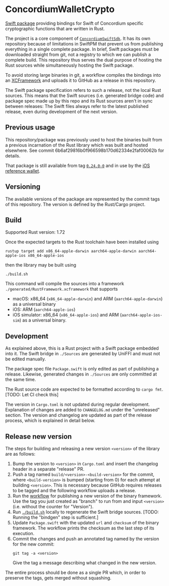 # ConcordiumWalletCrypto

[Swift package](https://developer.apple.com/documentation/xcode/swift-packages) providing bindings for Swift
of Concordium specific cryptographic functions that are written in Rust.

The project is a core component of [`ConcordiumSwiftSdk`](https://github.com/Concordium/concordium-swift-sdk.git).
It has its own repository because of limitations in SwiftPM
that prevent us from publishing everything in a single complete package.
In brief, Swift packages must be downloaded straight from git,
not a registry to which we can publish a complete build.
This repository thus serves the dual purpose of hosting the Rust sources
while simultaneously hosting the Swift package.

To avoid storing large binaries in git, a workflow compiles the bindings into an
[XCFramework](https://developer.apple.com/documentation/xcode/distributing-binary-frameworks-as-swift-packages)
and uploads it to GitHub as a release in this repository.

The Swift package specification refers to such a release, not the local Rust sources.
This means that the Swift sources (i.e. generated bridge code) and package spec made up by this repo
and its Rust sources aren't in sync between releases:
The Swift files always refer to the latest published release, even during development of the next version.

## Previous usage

This repository/package was previously used to host the binaries built from a previous incarnation of the Rust library
which was built and hosted elsewhere.
See commit 6b6af29816b0f966598b170d62334e2faf00062b for details.

That package is still available from tag
[`0.24.0-0`](https://github.com/Concordium/concordium-wallet-crypto-swift/releases/tag/0.24.0-0)
and in use by the
[iOS reference wallet](https://github.com/Concordium/concordium-reference-wallet-ios/).

## Versioning

The available versions of the package are represented by the commit tags of this repository.
The version is defined by the Rust/Cargo project.

## Build

Supported Rust version: 1.72

Once the expected targets to the Rust toolchain have been installed using

```shell
rustup target add x86_64-apple-darwin aarch64-apple-darwin aarch64-apple-ios x86_64-apple-ios
```

then the library may be built using

```shell
./build.sh
```

This command will compile the sources into a framework `./generated/RustFramework.xcframework` that supports
- macOS: x86_64 (`x86_64-apple-darwin`) and ARM (`aarch64-apple-darwin`) as a universal binary
- iOS: ARM (`aarch64-apple-ios`)
- iOS simulator: x86_64 (`x86_64-apple-ios`) and ARM (`aarch64-apple-ios-sim`) as a universal binary.

## Development

As explained above, this is a Rust project with a Swift package embedded into it.
The Swift bridge in `./Sources` are generated by UniFFI and must not be edited manually.

The package spec file `Package.swift` is only edited as part of publishing a release.
Likewise, generated changes in `./Sources` are only committed at the same time.

The Rust source code are expected to be formatted according to `cargo fmt`.
[TODO: Let CI check this]

The version in `Cargo.toml` is not updated during regular development.
Explanation of changes are added to `CHANGELOG.md` under the "unreleased" section.
The version and changelog are updated as part of the release process,
which is explained in detail below.

## Release new version

The steps for building and releasing a new version `<version>` of the library are as follows:

1. Bump the version to `<version>` in `Cargo.toml` and insert the changelog header in a separate "release" PR.
2. Push a tag named `build/<version>-<build-version>` for the commit,
   where `<build-version>` is bumped (starting from 0) for each attempt at building `<version>`.
   This is necessary because GitHub requires releases to be tagged and the following workflow uploads a release.
3. Run the [workflow](./.github/workflows/publish-bindings.yml) for publishing a new version of the binary framework.
   Use the tag you just created as "branch" to run from and input `<version>` (i.e. without the counter for "Version").
4. Run [`./build.sh`](./build.sh) locally to regenerate the Swift bridge sources.
   [TODO: Running the "bindgen" step is sufficient.]
5. Update `Package.swift` with the updated `url` and `checksum` of the binary framework.
   The workflow prints the checksum as the last step of its execution.
6. Commit the changes and push an annotated tag named by the version for the new commit:
   ```shell
   git tag -a <version>
   ```
   Give the tag a message describing what changed in the new version.

The entire process should be done as a single PR which,
in order to preserve the tags, gets merged without squashing.
